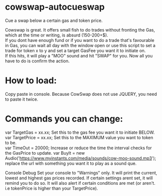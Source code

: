 # cowswap-autocueswap
Cue a swap below a certain gas and token price.

Cowswap is great. It offers small fish to do trades without fronting the Gas, which at the time or writing, is absurd (150-200+$).  
If you dont have enough fund or if you want to do a trade that's favourable in Gas, you can wait all day with the window open or use this script to set a trade for token x to y and set a target GasFee you want it to initiate on.  
If this hits, it will play a "MOO" sound and hit "SWAP" for you. Now all you have to do is confirm the action.

# How to load: 
Copy paste in console. Because CowSwap does not use JQUERY, you need to paste it twice.

# Commands you can change: 
var TargetGas = xx.xx; Set this to the gas fee you want it to initiate BELOW.  
var TargetPrice = xx.xx; Set this to the MAXIMUM value you want to token to be.  
var TimeOut = 20000; Increase or reduce the time the interval checks for the GasPrice to update.
var BuyIt = new Audio('https://www.myinstants.com/media/sounds/cow-moo-sound.mp3'); replace the url with something you want it to play as a sound que.

Console Debug Set your console to "Warnings" only. It will print the current, lowest and highest gas prices recorded. If certain settings arent set, it will remind you to do so. It will also alert if certain conditions are met (or aren't. i.e tokenPrice is higher than your TargetPrice).
